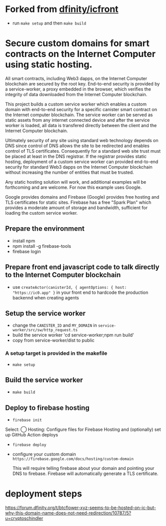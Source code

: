 # Forked from [dfinity/icfront](https://github.com/dfinity/icfront)
- run `make setup` and then `make build`
# Secure custom domains for smart contracts on the Internet Computer using static hosting.

All smart contracts, including Web3 dapps, on the Internet Computer blockchain are secured by
the root key.  End-to-end security is provided by a service-worker, a proxy embedded in
the browser, which verifies the integrity of data downloaded from the Internet Computer blockchain.

This project builds a custom service worker which enables a custom domain with
end-to-end security for a specific canister smart contract on the Internet computer blockchain.
The service worker can be served as static assets from any internet connected device and after
the service worker is loaded, all data is transfered directly between the client and the
Internet Computer blockchain.

Ultimately security of any site using standard web technology depends on DNS since control of DNS allows
the site to be redirected and enables control of TLS certificates.  Consequently for a standard web site
trust must be placed at least in the DNS registrar.  If the registrar provides static hosting, deployment
of a custom service worker can provided end-to-end security for standard Web3 dapps on the Internet Computer
blockchain without increasing the number of entities that must be trusted.

Any static hosting solution will work, and additional examples will be forthcoming and are welcome.
For now this example uses Google.

Google provides domains and Firebase (Google) provides free hosting and TLS certificates for static sites.
Firebase has a free "Spark Plan" which provides a moderate amount of
storage and bandwidth, sufficient for loading the custom service worker.

## Prepare the environment
* install npm
* npm install -g firebase-tools
* firebase login

## Prepare front end javascript code to talk directly to the Internet Computer blockchain
* use `createActor(canisterId, { agentOptions: { host: "https://ic0.app" }` in your front end to hardcode the production backennd when creating agents

## Setup the service worker
* change the `CANISTER_ID` and `MY_DOMAIN` in `service-worker/src/sw/http_request.ts`
* build the service worker 'cd service-worker;npm run build'
* copy from service-worker/dist to public

### A setup target is provided in the makefile
* `make setup`

## Build the service worker
* `make build`

## Deploy to firebase hosting
* `firebase init`

 Select:
 ◯ Hosting: Configure files for Firebase Hosting and (optionally) set up GitHub Action deploys

* `firebase deploy`
* configure your custom domain `https://firebase.google.com/docs/hosting/custom-domain`

  This will require telling firebase about your domain and pointing your DNS to firebase.
  Firebase will automatically generate a TLS certificate.

# deployment steps
https://forum.dfinity.org/t/btcflower-xyz-seems-to-be-hosted-on-ic-but-why-this-domain-name-does-not-need-redirection/10787/5?u=cryptoschindler
